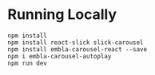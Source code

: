 # Running Locally

```shell
npm install
npm install react-slick slick-carousel
npm install embla-carousel-react --save
npm i embla-carousel-autoplay
npm run dev
```

